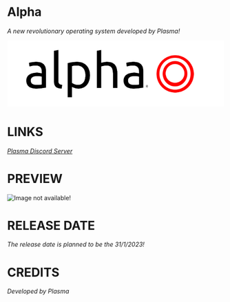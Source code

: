 # Alpha
_A new revolutionary operating system developed by Plasma!_

![logo](https://raw.githubusercontent.com/plasmaco/Alpha/main/img/logo/AlphaLogoT1.png)

# LINKS
_[Plasma Discord Server](https://discord.com/92RFjFyFHH)_

# PREVIEW
![Image not available!]()

# RELEASE DATE

_The release date is planned to be the 31/1/2023!_

# CREDITS

_Developed by Plasma_
